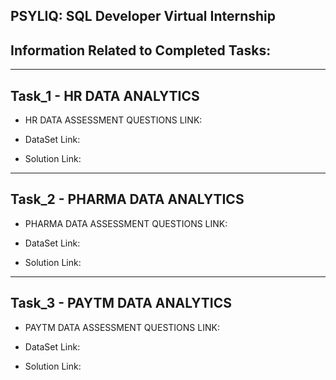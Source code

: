 ## PSYLIQ: SQL Developer Virtual Internship

## Information Related to Completed Tasks:

-----------------------------------------------------------------------------------------------------------

## Task_1 - HR DATA ANALYTICS

- HR DATA ASSESSMENT QUESTIONS LINK:

- DataSet Link: 

- Solution Link: 
 
-----------------------------------------------------------------------------------------------------------

## Task_2 - PHARMA DATA ANALYTICS

- PHARMA DATA ASSESSMENT QUESTIONS LINK:

- DataSet Link: 

- Solution Link: 

-----------------------------------------------------------------------------------------------------------

## Task_3 - PAYTM DATA ANALYTICS

- PAYTM DATA ASSESSMENT QUESTIONS LINK:

- DataSet Link: 

- Solution Link: